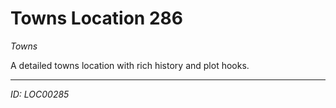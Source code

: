 # Towns Location 286

*Towns*

A detailed towns location with rich history and plot hooks.

---
*ID: LOC00285*